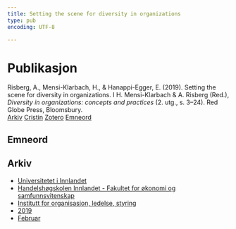 ```yaml
---
title: Setting the scene for diversity in organizations
type: pub
encoding: UTF-8

---
```

<h1>Publikasjon</h1>
<article id="csl-bib-container-8YA9PCLZ" class="csl-bib-container">
  <div class="csl-bib-body"> <div class="csl-entry">Risberg, A., Mensi-Klarbach, H., &#38; Hanappi-Egger, E. (2019). Setting the scene for diversity in organizations. I H. Mensi-Klarbach &#38; A. Risberg (Red.), <i>Diversity in organizations: concepts and practices</i> (2. utg., s. 3–24). Red Globe Press, Bloomsbury.</div> </div>
  <div class="csl-bib-buttons">
    <a href="#taxonomy-article-8YA9PCLZ" alt="archive" class="csl-bib-button">Arkiv</a>
    <a href="https://app.cristin.no/results/show.jsf?id=1674036" alt="Cristin" class="csl-bib-button">Cristin</a>
    <a href="http://zotero.org/groups/5881554/items/8YA9PCLZ" alt="Zotero" class="csl-bib-button">Zotero</a>
    <a href="#keywords-article-8YA9PCLZ" alt="keywords" class="csl-bib-button">Emneord</a>
  </div>
  <div id="csl-bib-meta-container-8YA9PCLZ"></div>
</article>
<div id="csl-bib-meta-8YA9PCLZ" class="csl-bib-meta">
  <article id="keywords-article-8YA9PCLZ" class="keywords-article">
    <h1>Emneord</h1>
    
  </article>
  <article id="taxonomy-article-8YA9PCLZ" class="taxonomy-article">
    <h1>Arkiv</h1>
    <ul>
      <li><a href="{{< params subfolder >}}nn/archive/?key=3DCRN523">Universitetet i Innlandet</a></li>
      <li><a href="{{< params subfolder >}}nn/archive/?key=DU8Q9LN9">Handelshøgskolen Innlandet - Fakultet for økonomi og samfunnsvitenskap</a></li>
      <li><a href="{{< params subfolder >}}nn/archive/?key=4LUWR3ZM">Institutt for organisasjon, ledelse, styring</a></li>
      <li><a href="{{< params subfolder >}}nn/archive/?key=7GQPC2L9">2019</a></li>
      <li><a href="{{< params subfolder >}}nn/archive/?key=SDDYFJAM">Februar</a></li>
    </ul>
  </article>
</div>
